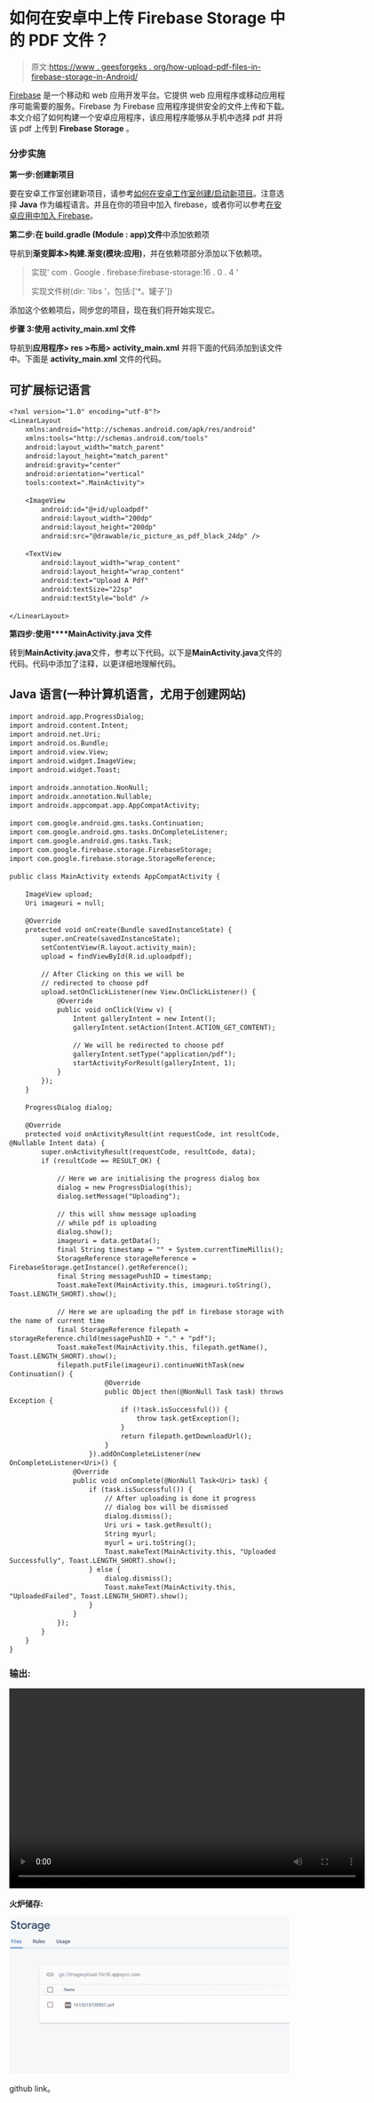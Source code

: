 # 如何在安卓中上传 Firebase Storage 中的 PDF 文件？

> 原文:[https://www . geesforgeks . org/how-upload-pdf-files-in-firebase-storage-in-Android/](https://www.geeksforgeeks.org/how-to-upload-pdf-files-in-firebase-storage-in-android/)

[Firebase](https://www.geeksforgeeks.org/firebase-introduction/) 是一个移动和 web 应用开发平台。它提供 web 应用程序或移动应用程序可能需要的服务。Firebase 为 Firebase 应用程序提供安全的文件上传和下载。本文介绍了如何构建一个安卓应用程序，该应用程序能够从手机中选择 pdf 并将该 pdf 上传到 **Firebase Storage** 。

### **分步实施**

**第一步:创建新项目**

要在安卓工作室创建新项目，请参考[如何在安卓工作室创建/启动新项目](https://www.geeksforgeeks.org/android-how-to-create-start-a-new-project-in-android-studio/)。注意选择 **Java** 作为编程语言。并且在你的项目中加入 firebase，或者你可以参考[在安卓应用中加入 Firebase](https://www.geeksforgeeks.org/adding-firebase-to-android-app/)。

**第二步:在 build.gradle (Module : app)文件**中添加依赖项

导航到**渐变脚本>构建.渐变(模块:应用)**，并在依赖项部分添加以下依赖项。

> 实现' com . Google . firebase:firebase-storage:16 . 0 . 4 '
> 
> 实现文件树(dir: 'libs '，包括:['*。罐子'])

添加这个依赖项后，同步您的项目，现在我们将开始实现它。

**步骤 3:使用 activity_main.xml 文件**

导航到**应用程序> res >布局> activity_main.xml** 并将下面的代码添加到该文件中。下面是 **activity_main.xml** 文件的代码。

## 可扩展标记语言

```
<?xml version="1.0" encoding="utf-8"?>
<LinearLayout 
    xmlns:android="http://schemas.android.com/apk/res/android"
    xmlns:tools="http://schemas.android.com/tools"
    android:layout_width="match_parent"
    android:layout_height="match_parent"
    android:gravity="center"
    android:orientation="vertical"
    tools:context=".MainActivity">

    <ImageView
        android:id="@+id/uploadpdf"
        android:layout_width="200dp"
        android:layout_height="200dp"
        android:src="@drawable/ic_picture_as_pdf_black_24dp" />

    <TextView
        android:layout_width="wrap_content"
        android:layout_height="wrap_content"
        android:text="Upload A Pdf"
        android:textSize="22sp"
        android:textStyle="bold" />

</LinearLayout>
```

**第四步:使用****MainActivity.java 文件**

转到**MainActivity.java**文件，参考以下代码。以下是**MainActivity.java**文件的代码。代码中添加了注释，以更详细地理解代码。

## Java 语言(一种计算机语言，尤用于创建网站)

```
import android.app.ProgressDialog;
import android.content.Intent;
import android.net.Uri;
import android.os.Bundle;
import android.view.View;
import android.widget.ImageView;
import android.widget.Toast;

import androidx.annotation.NonNull;
import androidx.annotation.Nullable;
import androidx.appcompat.app.AppCompatActivity;

import com.google.android.gms.tasks.Continuation;
import com.google.android.gms.tasks.OnCompleteListener;
import com.google.android.gms.tasks.Task;
import com.google.firebase.storage.FirebaseStorage;
import com.google.firebase.storage.StorageReference;

public class MainActivity extends AppCompatActivity {

    ImageView upload;
    Uri imageuri = null;

    @Override
    protected void onCreate(Bundle savedInstanceState) {
        super.onCreate(savedInstanceState);
        setContentView(R.layout.activity_main);
        upload = findViewById(R.id.uploadpdf);

        // After Clicking on this we will be
        // redirected to choose pdf
        upload.setOnClickListener(new View.OnClickListener() {
            @Override
            public void onClick(View v) {
                Intent galleryIntent = new Intent();
                galleryIntent.setAction(Intent.ACTION_GET_CONTENT);

                // We will be redirected to choose pdf
                galleryIntent.setType("application/pdf");
                startActivityForResult(galleryIntent, 1);
            }
        });
    }

    ProgressDialog dialog;

    @Override
    protected void onActivityResult(int requestCode, int resultCode, @Nullable Intent data) {
        super.onActivityResult(requestCode, resultCode, data);
        if (resultCode == RESULT_OK) {

            // Here we are initialising the progress dialog box
            dialog = new ProgressDialog(this);
            dialog.setMessage("Uploading");

            // this will show message uploading
            // while pdf is uploading
            dialog.show();
            imageuri = data.getData();
            final String timestamp = "" + System.currentTimeMillis();
            StorageReference storageReference = FirebaseStorage.getInstance().getReference();
            final String messagePushID = timestamp;
            Toast.makeText(MainActivity.this, imageuri.toString(), Toast.LENGTH_SHORT).show();

            // Here we are uploading the pdf in firebase storage with the name of current time
            final StorageReference filepath = storageReference.child(messagePushID + "." + "pdf");
            Toast.makeText(MainActivity.this, filepath.getName(), Toast.LENGTH_SHORT).show();
            filepath.putFile(imageuri).continueWithTask(new Continuation() {
                        @Override
                        public Object then(@NonNull Task task) throws Exception {
                            if (!task.isSuccessful()) {
                                throw task.getException();
                            }
                            return filepath.getDownloadUrl();
                        }
                    }).addOnCompleteListener(new OnCompleteListener<Uri>() {
                @Override
                public void onComplete(@NonNull Task<Uri> task) {
                    if (task.isSuccessful()) {
                        // After uploading is done it progress
                        // dialog box will be dismissed
                        dialog.dismiss();
                        Uri uri = task.getResult();
                        String myurl;
                        myurl = uri.toString();
                        Toast.makeText(MainActivity.this, "Uploaded Successfully", Toast.LENGTH_SHORT).show();
                    } else {
                        dialog.dismiss();
                        Toast.makeText(MainActivity.this, "UploadedFailed", Toast.LENGTH_SHORT).show();
                    }
                }
            });
        }
    }
}
```

### 输出:

<video class="wp-video-shortcode" id="video-560985-1" width="640" height="360" preload="metadata" controls=""><source type="video/mp4" src="https://media.geeksforgeeks.org/wp-content/uploads/20210213163144/WhatsApp-Video-2021-02-13-at-3.52.47-PM.mp4?_=1">[https://media.geeksforgeeks.org/wp-content/uploads/20210213163144/WhatsApp-Video-2021-02-13-at-3.52.47-PM.mp4](https://media.geeksforgeeks.org/wp-content/uploads/20210213163144/WhatsApp-Video-2021-02-13-at-3.52.47-PM.mp4)</video>

**火炉储存:**

![](img/1ba680fe3f62f6e8d818cf1ecba9d36c.png)

github link。